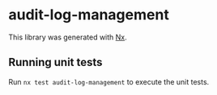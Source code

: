 # audit-log-management

This library was generated with [Nx](https://nx.dev).

## Running unit tests

Run `nx test audit-log-management` to execute the unit tests.
